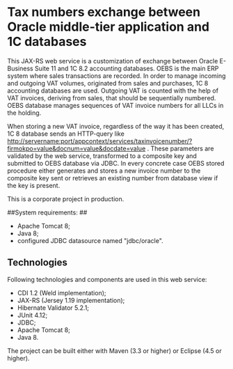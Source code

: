 # Tax numbers exchange between Oracle middle-tier application and 1C databases #

This JAX-RS web service is a customization of exchange between Oracle E-Business Suite 11 and 1C 8.2 accounting databases. OEBS is the main ERP system where sales transactions are recorded. In order to manage incoming and outgoing VAT volumes, originated from sales and purchases, 1C 8 accounting databases are used. Outgoing VAT is counted with the help of VAT invoices, deriving from sales, that should be sequentially numbered. OEBS database manages sequences of VAT invoice numbers for all LLCs in the holding. 

When storing a new VAT invoice, regardless of the way it has been created, 1C 8 database sends an HTTP-query like <http://servername:port/appcontext/services/taxinvoicenumber/?firmokpo=value&docnum=value&docdate=value> . These parameters are validated by the web service, transformed to a composite key and submitted to OEBS database via JDBC. In every concrete case OEBS stored procedure either generates and stores a new invoice number to the composite key sent or retrieves an existing number from database view if the key is present.

This is a corporate project in production.

##System requirements: ##

- Apache Tomcat 8;
- Java 8;
- configured JDBC datasource named "jdbc/oracle".

## Technologies ##

Following technologies and components are used in this web service:

- CDI 1.2 (Weld implementation);
- JAX-RS (Jersey 1.19 implementation);
- Hibernate Validator 5.2.1;
- JUnit 4.12;
- JDBC;
- Apache Tomcat 8;
- Java 8.

The project can be built either with Maven (3.3 or higher) or Eclipse (4.5 or higher).